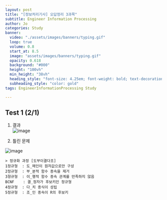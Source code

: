 ```yaml
---
layout: post
title: "[정보처리기사] 오답정리 3과목"
subtitle: Engineer Information Processing
author: Jo
categories: Study
banner:
  video: "./assets/images/banners/typing.gif"
  loop: true
  volume: 0.8
  start_at: 8.5
  image: "assets/images/banners/typing.gif"
  opacity: 0.618
  background: "#000"
  height: "100vh"
  min_height: "38vh"
  heading_style: "font-size: 4.25em; font-weight: bold; text-decoration: underline"
  subheading_style: "color: gold"
tags: EngineerInformationProcessing Study

---
```



## Test 1 (2/1)

1. 결과 <br>
![image](https://github.com/CheeseYoung/Cheeseyoung.github.io/assets/132384527/a9336d06-470c-4199-a86b-4aee7bb1a7c0)

2. 틀린 문제 <br>

![image](https://github.com/CheeseYoung/Cheeseyoung.github.io/assets/132384527/d93afca2-fa15-45b1-a055-36f05b2cfcb2)
```
> 정규화 과정 [도부이결다조]
1정규형  : 도_메인이 원자값으로만 구성
2정규형  : 부_분적 함수 종속을 제거
3졍규형  : 이_행적 함수 종속 관계를 만족하지 않음
BCNF    : 결_정자가 후보키인 정규형
4정규형  : 다_치 종식이 성립
5정규형  : 조_인 종속이 R의 후보키
```








